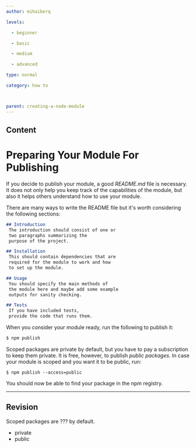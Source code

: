 ```yaml
---
author: mihaiberq

levels:

  - beginner

  - basic

  - medium

  - advanced

type: normal

category: how to



parent: creating-a-node-module
---
```

## Content
# Preparing Your Module For Publishing

If you decide to publish your module, a good *README.md* file is necessary. It does not only help you keep track of the capabilities of the module, but also it helps others understand how to use your module.

There are many ways to write the README file but it's worth considering the following sections:
```md
## Introduction
 The introduction should consist of one or
 two paragraphs summarizing the
 purpose of the project.

## Installation
 This should contain dependencies that are
 required for the module to work and how
 to set up the module.

## Usage
 You should specify the main methods of
 the module here and maybe add some example
 outputs for sanity checking.

## Tests
 If you have included tests,
 provide the code that runs them.
```
When you consider your module ready, run the following to publish it:
```bash
$ npm publish
```
Scoped packages are private by default, but you have to pay a subscription to keep them private. It is free, however, to publish *public packages*. In case your module is scoped and you want it to be public, run:
```
$ npm publish --access=public
```
You should now be able to find your package in the npm registry.

---
## Revision

Scoped packages are ??? by default.


* private
* public

